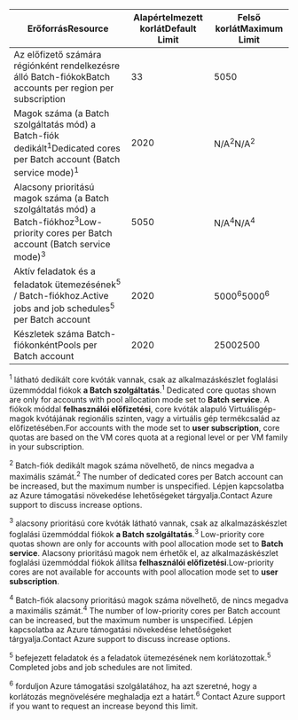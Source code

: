 | <span data-ttu-id="45272-101">**Erőforrás**</span><span class="sxs-lookup"><span data-stu-id="45272-101">**Resource**</span></span> | <span data-ttu-id="45272-102">**Alapértelmezett korlát**</span><span class="sxs-lookup"><span data-stu-id="45272-102">**Default Limit**</span></span> | <span data-ttu-id="45272-103">**Felső korlát**</span><span class="sxs-lookup"><span data-stu-id="45272-103">**Maximum Limit**</span></span> |
| --- | --- | --- |
| <span data-ttu-id="45272-104">Az előfizető számára régiónként rendelkezésre álló Batch-fiókok</span><span class="sxs-lookup"><span data-stu-id="45272-104">Batch accounts per region per subscription</span></span> | <span data-ttu-id="45272-105">3</span><span class="sxs-lookup"><span data-stu-id="45272-105">3</span></span> |<span data-ttu-id="45272-106">50</span><span class="sxs-lookup"><span data-stu-id="45272-106">50</span></span> |
| <span data-ttu-id="45272-107">Magok száma (a Batch szolgáltatás mód) a Batch-fiók dedikált<sup>1</sup></span><span class="sxs-lookup"><span data-stu-id="45272-107">Dedicated cores per Batch account (Batch service mode)<sup>1</sup></span></span> | <span data-ttu-id="45272-108">20</span><span class="sxs-lookup"><span data-stu-id="45272-108">20</span></span> | <span data-ttu-id="45272-109">N/A<sup>2</sup></span><span class="sxs-lookup"><span data-stu-id="45272-109">N/A<sup>2</sup></span></span> |
| <span data-ttu-id="45272-110">Alacsony prioritású magok száma (a Batch szolgáltatás mód) a Batch-fiókhoz<sup>3</sup></span><span class="sxs-lookup"><span data-stu-id="45272-110">Low-priority cores per Batch account (Batch service mode)<sup>3</sup></span></span> | <span data-ttu-id="45272-111">50</span><span class="sxs-lookup"><span data-stu-id="45272-111">50</span></span> | <span data-ttu-id="45272-112">N/A<sup>4</sup></span><span class="sxs-lookup"><span data-stu-id="45272-112">N/A<sup>4</sup></span></span> |
| <span data-ttu-id="45272-113">Aktív feladatok és a feladatok ütemezésének<sup>5</sup> / Batch-fiókhoz.</span><span class="sxs-lookup"><span data-stu-id="45272-113">Active jobs and job schedules<sup>5</sup> per Batch account</span></span> | <span data-ttu-id="45272-114">20</span><span class="sxs-lookup"><span data-stu-id="45272-114">20</span></span> | <span data-ttu-id="45272-115">5000<sup>6</sup></span><span class="sxs-lookup"><span data-stu-id="45272-115">5000<sup>6</sup></span></span> |
| <span data-ttu-id="45272-116">Készletek száma Batch-fiókonként</span><span class="sxs-lookup"><span data-stu-id="45272-116">Pools per Batch account</span></span> | <span data-ttu-id="45272-117">20</span><span class="sxs-lookup"><span data-stu-id="45272-117">20</span></span> | <span data-ttu-id="45272-118">2500</span><span class="sxs-lookup"><span data-stu-id="45272-118">2500</span></span> |

<span data-ttu-id="45272-119"><sup>1</sup> látható dedikált core kvóták vannak, csak az alkalmazáskészlet foglalási üzemmóddal fiókok **a Batch szolgáltatás**.</span><span class="sxs-lookup"><span data-stu-id="45272-119"><sup>1</sup> Dedicated core quotas shown are only for accounts with pool allocation mode set to **Batch service**.</span></span> <span data-ttu-id="45272-120">A fiókok móddal **felhasználói előfizetési**, core kvóták alapuló Virtuálisgép-magok kvótájának regionális szinten, vagy a virtuális gép termékcsalád az előfizetésében.</span><span class="sxs-lookup"><span data-stu-id="45272-120">For accounts with the mode set to **user subscription**, core quotas are based on the VM cores quota at a regional level or per VM family in your subscription.</span></span>

<span data-ttu-id="45272-121"><sup>2</sup> Batch-fiók dedikált magok száma növelhető, de nincs megadva a maximális számát.</span><span class="sxs-lookup"><span data-stu-id="45272-121"><sup>2</sup> The number of dedicated cores per Batch account can be increased, but the maximum number is unspecified.</span></span> <span data-ttu-id="45272-122">Lépjen kapcsolatba az Azure támogatási növekedése lehetőségeket tárgyalja.</span><span class="sxs-lookup"><span data-stu-id="45272-122">Contact Azure support to discuss increase options.</span></span>

<span data-ttu-id="45272-123"><sup>3</sup> alacsony prioritású core kvóták látható vannak, csak az alkalmazáskészlet foglalási üzemmóddal fiókok **a Batch szolgáltatás**.</span><span class="sxs-lookup"><span data-stu-id="45272-123"><sup>3</sup> Low-priority core quotas shown are only for accounts with pool allocation mode set to **Batch service**.</span></span> <span data-ttu-id="45272-124">Alacsony prioritású magok nem érhetők el, az alkalmazáskészlet foglalási üzemmóddal fiókok állítsa **felhasználói előfizetési**.</span><span class="sxs-lookup"><span data-stu-id="45272-124">Low-priority cores are not available for accounts with pool allocation mode set to **user subscription**.</span></span>

<span data-ttu-id="45272-125"><sup>4</sup> Batch-fiók alacsony prioritású magok száma növelhető, de nincs megadva a maximális számát.</span><span class="sxs-lookup"><span data-stu-id="45272-125"><sup>4</sup> The number of low-priority cores per Batch account can be increased, but the maximum number is unspecified.</span></span> <span data-ttu-id="45272-126">Lépjen kapcsolatba az Azure támogatási növekedése lehetőségeket tárgyalja.</span><span class="sxs-lookup"><span data-stu-id="45272-126">Contact Azure support to discuss increase options.</span></span>

<span data-ttu-id="45272-127"><sup>5</sup> befejezett feladatok és a feladatok ütemezésének nem korlátozottak.</span><span class="sxs-lookup"><span data-stu-id="45272-127"><sup>5</sup> Completed jobs and job schedules are not limited.</span></span>

<span data-ttu-id="45272-128"><sup>6</sup> forduljon Azure támogatási szolgálatához, ha azt szeretné, hogy a korlátozás megnövelésére meghaladja ezt a határt.</span><span class="sxs-lookup"><span data-stu-id="45272-128"><sup>6</sup> Contact Azure support if you want to request an increase beyond this limit.</span></span>
